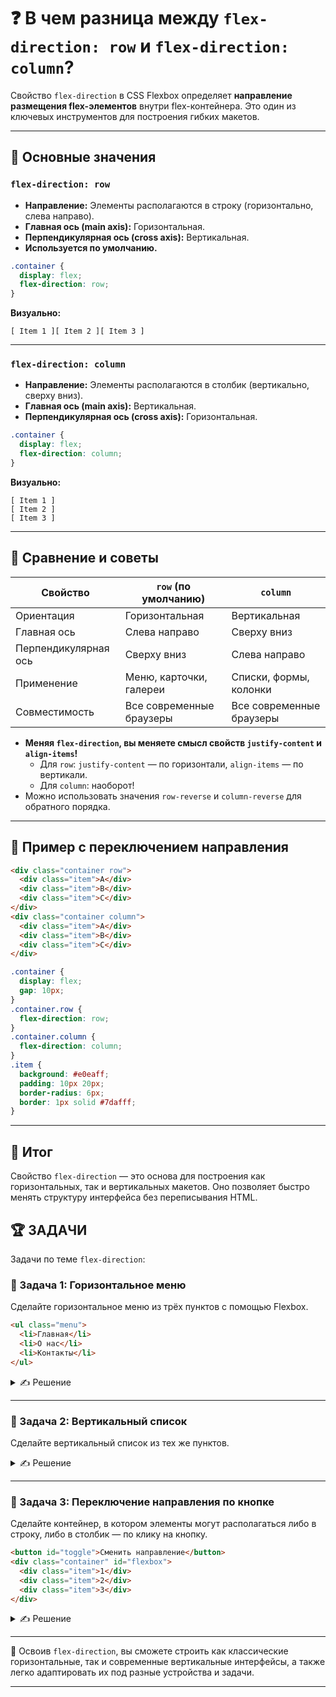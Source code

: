 # ❓ В чем разница между `flex-direction: row` и `flex-direction: column`?

Свойство `flex-direction` в CSS Flexbox определяет **направление размещения flex-элементов** внутри flex-контейнера. Это один из ключевых инструментов для построения гибких макетов.

---

## 🔹 Основные значения

### `flex-direction: row`
- **Направление:** Элементы располагаются в строку (горизонтально, слева направо).
- **Главная ось (main axis):** Горизонтальная.
- **Перпендикулярная ось (cross axis):** Вертикальная.
- **Используется по умолчанию.**

```css
.container {
  display: flex;
  flex-direction: row;
}
```

**Визуально:**
```
[ Item 1 ][ Item 2 ][ Item 3 ]
```

---

### `flex-direction: column`
- **Направление:** Элементы располагаются в столбик (вертикально, сверху вниз).
- **Главная ось (main axis):** Вертикальная.
- **Перпендикулярная ось (cross axis):** Горизонтальная.

```css
.container {
  display: flex;
  flex-direction: column;
}
```

**Визуально:**
```
[ Item 1 ]
[ Item 2 ]
[ Item 3 ]
```

---

## 🔹 Сравнение и советы

| Свойство                | `row` (по умолчанию)         | `column`                   |
|-------------------------|------------------------------|----------------------------|
| Ориентация              | Горизонтальная               | Вертикальная               |
| Главная ось             | Слева направо                | Сверху вниз                |
| Перпендикулярная ось    | Сверху вниз                  | Слева направо              |
| Применение              | Меню, карточки, галереи      | Списки, формы, колонки     |
| Совместимость           | Все современные браузеры     | Все современные браузеры   |

- **Меняя `flex-direction`, вы меняете смысл свойств `justify-content` и `align-items`!**
  - Для `row`: `justify-content` — по горизонтали, `align-items` — по вертикали.
  - Для `column`: наоборот!
- Можно использовать значения `row-reverse` и `column-reverse` для обратного порядка.

---

## 🔹 Пример с переключением направления

```html
<div class="container row">
  <div class="item">A</div>
  <div class="item">B</div>
  <div class="item">C</div>
</div>
<div class="container column">
  <div class="item">A</div>
  <div class="item">B</div>
  <div class="item">C</div>
</div>
```

```css
.container {
  display: flex;
  gap: 10px;
}
.container.row {
  flex-direction: row;
}
.container.column {
  flex-direction: column;
}
.item {
  background: #e0eaff;
  padding: 10px 20px;
  border-radius: 6px;
  border: 1px solid #7dafff;
}
```

---

## 🎯 Итог

Свойство `flex-direction` — это основа для построения как горизонтальных, так и вертикальных макетов. Оно позволяет быстро менять структуру интерфейса без переписывания HTML.

## 🏆 ЗАДАЧИ

Задачи по теме `flex-direction`:

### 📌 Задача 1: Горизонтальное меню
Сделайте горизонтальное меню из трёх пунктов с помощью Flexbox.

```html
<ul class="menu">
  <li>Главная</li>
  <li>О нас</li>
  <li>Контакты</li>
</ul>
```
<details>
<summary>✍ Решение</summary>

```css
.menu {
  display: flex;
  flex-direction: row;
  gap: 20px;
  list-style: none;
  padding: 0;
}
```

</details>

---

### 📌 Задача 2: Вертикальный список
Сделайте вертикальный список из тех же пунктов.

<details>
<summary>✍ Решение</summary>

```css
.menu {
  display: flex;
  flex-direction: column;
  gap: 10px;
  list-style: none;
  padding: 0;
}
```

</details>

---

### 📌 Задача 3: Переключение направления по кнопке
Сделайте контейнер, в котором элементы могут располагаться либо в строку, либо в столбик — по клику на кнопку.

```html
<button id="toggle">Сменить направление</button>
<div class="container" id="flexbox">
  <div class="item">1</div>
  <div class="item">2</div>
  <div class="item">3</div>
</div>
```

<details>
<summary>✍ Решение</summary>

```css
.container {
  display: flex;
  gap: 10px;
}
```

```js
const btn = document.getElementById('toggle');
const flexbox = document.getElementById('flexbox');
let isRow = true;
btn.onclick = () => {
  flexbox.style.flexDirection = isRow ? 'column' : 'row';
  isRow = !isRow;
};
```

</details>

---

🎉 Освоив `flex-direction`, вы сможете строить как классические горизонтальные, так и современные вертикальные интерфейсы, а также легко адаптировать их под разные устройства и задачи. 

---
